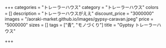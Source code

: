 +++
categories = "トレーラーハウス"
category = "トレーラーハウス"
colors = []
description = "トレーラーハウスがええ"
discount_price = "3000000"
images = "/aoraki-market.github.io/images/gypsy-caravan.jpeg"
price = "5000000"
sizes = []
tags = ["青", "モノづくり"]
title = "Gyptsy トレーラーハウス"

+++
